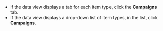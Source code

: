 - If the data view displays a tab for each item type, click the **Campaigns** tab.
- If the data view displays a drop-down list of item types, in the list, click **Campaigns**.


